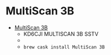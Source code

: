 # MultiScan 3B
- [MultiScan 3B](https://www.qsl.net/kd6cji/)
  -  KD6CJI MULTISCAN 3B SSTV
  - 
  - `brew cask install MultiScan 3B`
